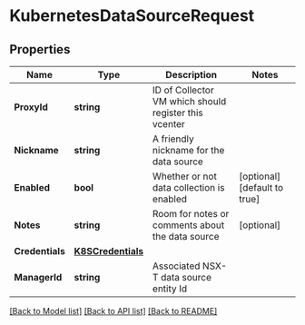 # KubernetesDataSourceRequest

## Properties

Name | Type | Description | Notes
------------ | ------------- | ------------- | -------------
**ProxyId** | **string** | ID of Collector VM which should register this vcenter | 
**Nickname** | **string** | A friendly nickname for the data source | 
**Enabled** | **bool** | Whether or not data collection is enabled | [optional] [default to true]
**Notes** | **string** | Room for notes or comments about the data source | [optional] 
**Credentials** | [**K8SCredentials**](K8SCredentials.md) |  | 
**ManagerId** | **string** | Associated NSX-T data source entity Id | 

[[Back to Model list]](../README.md#documentation-for-models) [[Back to API list]](../README.md#documentation-for-api-endpoints) [[Back to README]](../README.md)



